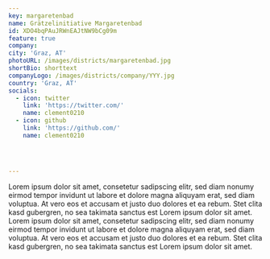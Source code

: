 ```yaml
---
key: margaretenbad
name: Grätzelinitiative Margaretenbad
id: XDO4bqPAuJRWnEAJtNW9bCg09m
feature: true
company: 
city: 'Graz, AT'
photoURL: /images/districts/margaretenbad.jpg
shortBio: shorttext
companyLogo: /images/districts/company/YYY.jpg
country: 'Graz, AT'
socials:
  - icon: twitter
    link: 'https://twitter.com/'
    name: clement0210
  - icon: github
    link: 'https://github.com/'
    name: clement0210




---
```

Lorem ipsum dolor sit amet, consetetur sadipscing elitr, sed diam nonumy eirmod tempor invidunt ut labore et dolore magna aliquyam erat, sed diam voluptua. At vero eos et accusam et justo duo dolores et ea rebum. Stet clita kasd gubergren, no sea takimata sanctus est Lorem ipsum dolor sit amet. Lorem ipsum dolor sit amet, consetetur sadipscing elitr, sed diam nonumy eirmod tempor invidunt ut labore et dolore magna aliquyam erat, sed diam voluptua. At vero eos et accusam et justo duo dolores et ea rebum. Stet clita kasd gubergren, no sea takimata sanctus est Lorem ipsum dolor sit amet.
